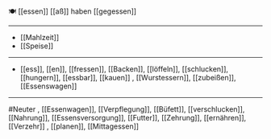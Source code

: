🍽️ [[essen]] [[aß]] haben [[gegessen]]

---

- [[Mahlzeit]]
- [[Speise]]

---

- [[ess]], [[en]], [[fressen]], [[Backen]], [[löffeln]], [[schlucken]], [[hungern]], [[essbar]], [[kauen]]
  , [[Wurstessern]], [[zubeißen]], [[Essenswagen]]

---

#Neuter , [[Essenwagen]], [[Verpflegung]], [[Büfett]], [[verschlucken]], [[Nahrung]], [[Essensversorgung]], [[Futter]], [[Zehrung]], [[ernähren]], [[Verzehr]]
, [[planen]], [[Mittagessen]]